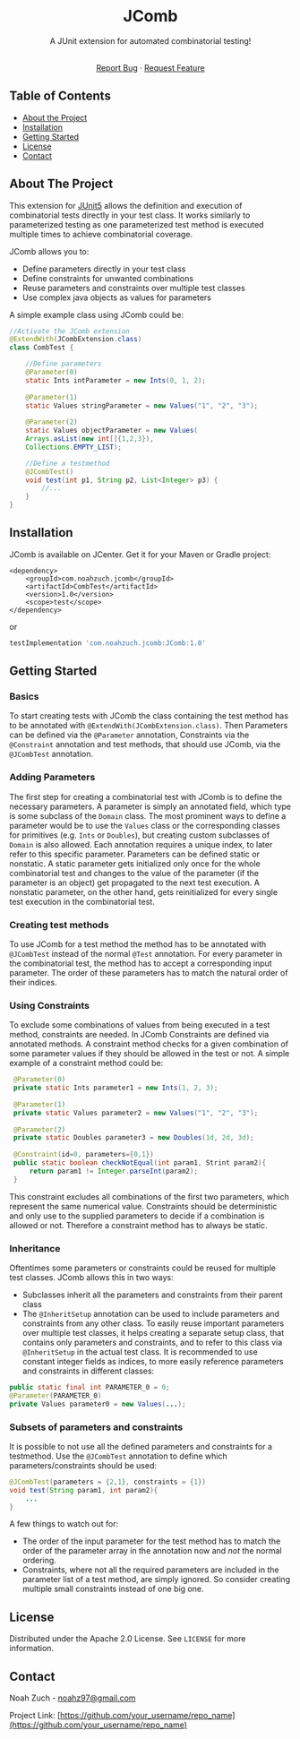 <!--
*** Thanks for checking out this README Template. If you have a suggestion that would
*** make this better, please fork the repo and create a pull request or simply open
*** an issue with the tag "enhancement".
*** Thanks again! Now go create something AMAZING! :D
-->





<!-- PROJECT SHIELDS -->
<!--
*** I'm using markdown "reference style" links for readability.
*** Reference links are enclosed in brackets [ ] instead of parentheses ( ).
*** See the bottom of this document for the declaration of the reference variables
*** for contributors-url, forks-url, etc. This is an optional, concise syntax you may use.
*** https://www.markdownguide.org/basic-syntax/#reference-style-links
-->




<!-- PROJECT LOGO -->
 <br />
 <h1 align="center">JComb</h1>
<p align="center">
   A JUnit extension for automated combinatorial testing!
  <p align="center">
    <br />
    <a href="https://github.com/othneildrew/Best-README-Template/issues">Report Bug</a>
    ·
    <a href="https://github.com/othneildrew/Best-README-Template/issues">Request Feature</a>
  </p>
</p>



<!-- TABLE OF CONTENTS -->
## Table of Contents

* [About the Project](#about-the-project)
* [Installation](#installation)
* [Getting Started](#getting-started)
* [License](#license)
* [Contact](#contact)



<!-- ABOUT THE PROJECT -->
## About The Project
This extension for <a href="https://github.com/junitteam/junit5">JUnit5</a> allows the definition and execution of combinatorial tests directly in your test class. It works similarly to parameterized testing as one parameterized test method is executed multiple times to achieve combinatorial coverage.

JComb allows you to:
* Define parameters directly in your test class
* Define constraints for unwanted combinations
* Reuse parameters and constraints over multiple test classes
* Use complex java objects as values for parameters

A simple example class using JComb could be:
```java
//Activate the JComb extension
@ExtendWith(JCombExtension.class)
class CombTest {

    //Define parameters
    @Parameter(0)
    static Ints intParameter = new Ints(0, 1, 2);
    
    @Parameter(1)
    static Values stringParameter = new Values("1", "2", "3");
    
    @Parameter(2)
    static Values objectParameter = new Values(
    Arrays.asList(new int[]{1,2,3}),
    Collections.EMPTY_LIST);

    //Define a testmethod
    @JCombTest()
    void test(int p1, String p2, List<Integer> p3) {
        //...
    }
}
```

<!-- Installation -->
## Installation
JComb is available on JCenter. Get it for your Maven or Gradle project:
```maven
<dependency>
    <groupId>com.noahzuch.jcomb</groupId>
    <artifactId>CombTest</artifactId>
    <version>1.0</version>
    <scope>test</scope>
</dependency>
```

or

```gradle
testImplementation 'com.noahzuch.jcomb:JComb:1.0'
```

<!-- USAGE EXAMPLES -->
## Getting Started
### Basics
To start creating tests with JComb the class containing the test method has to be annotated with `@ExtendWith(JCombExtension.class)`. Then Parameters can be defined via the `@Parameter` annotation, Constraints via the `@Constraint` annotation and test methods, that should use JComb, via the `@JCombTest` annotation.

### Adding Parameters
The first step for creating a combinatorial test with JComb is to define the necessary parameters. A parameter is simply an annotated field, which type is some subclass of the `Domain` class. The most prominent ways to define a parameter would be to use the `Values` class or the corresponding classes for primitives (e.g. `Ints` or `Doubles`), but creating custom subclasses of `Domain` is also allowed. Each annotation requires a unique index, to later refer to this specific parameter. Parameters can be defined static or nonstatic. A static parameter gets initialized only once for the whole combinatorial test and changes to the value of the parameter (if the parameter is an object) get propagated to the next test execution. A nonstatic parameter, on the other hand, gets reinitialized for every single test execution in the combinatorial test.

### Creating test methods
To use JComb for a test method the method has to be annotated with `@JCombTest` instead of the normal `@Test` annotation. For every parameter in the combinatorial test, the method has to accept a corresponding input parameter. The order of these parameters has to match the natural order of their indices.

### Using Constraints
To exclude some combinations of values from being executed in a test method, constraints are needed. In JComb Constraints are defined via annotated methods. A constraint method checks for a given combination of some parameter values if they should be allowed in the test or not. A simple example of a constraint method could be:
```java
 @Parameter(0)
 private static Ints parameter1 = new Ints(1, 2, 3);
  
 @Parameter(1)
 private static Values parameter2 = new Values("1", "2", "3");
 
 @Parameter(2)
 private static Doubles parameter3 = new Doubles(1d, 2d, 3d);
  
 @Constraint(id=0, parameters={0,1})
 public static boolean checkNotEqual(int param1, Strint param2){
     return param1 != Integer.parseInt(param2);
 }
```
This constraint excludes all combinations of the first two parameters, which represent the same numerical value. Constraints should be deterministic and only use to the supplied parameters to decide if a combination is allowed or not. Therefore a constraint method has to always be static.

### Inheritance
Oftentimes some parameters or constraints could be reused for multiple test classes. JComb allows this in two ways:
* Subclasses inherit all the parameters and constraints from their parent class
* The `@InheritSetup` annotation can be used to include parameters and constraints from any other class.
To easily reuse important parameters over multiple test classes, it helps creating a separate setup class, that contains only parameters and constraints, and to refer to this class via `@InheritSetup` in the actual test class.
It is recommended to use constant integer fields as indices, to more easily reference parameters and constraints in different classes:
```java
public static final int PARAMETER_0 = 0;
@Parameter(PARAMETER_0)
private Values parameter0 = new Values(...);
```

### Subsets of parameters and constraints
It is possible to not use all the defined parameters and constraints for a testmethod. Use the `@JCombTest` annotation to define which parameters/constraints should be used:
```java
@JCombTest(parameters = {2,1}, constraints = {1})
void test(String param1, int param2){
    ...
}
```
A few things to watch out for:
* The order of the input parameter for the test method has to match the order of the parameter array in the annotation now and *not* the normal ordering.
* Constraints, where not all the required parameters are included in the parameter list of a test method, are simply ignored. So consider creating multiple small constraints instead of one big one.

<!-- LICENSE -->
## License

Distributed under the Apache 2.0 License. See `LICENSE` for more information.



<!-- CONTACT -->
## Contact

Noah Zuch - noahz97@gmail.com

Project Link: [https://github.com/your_username/repo_name](https://github.com/your_username/repo_name)
